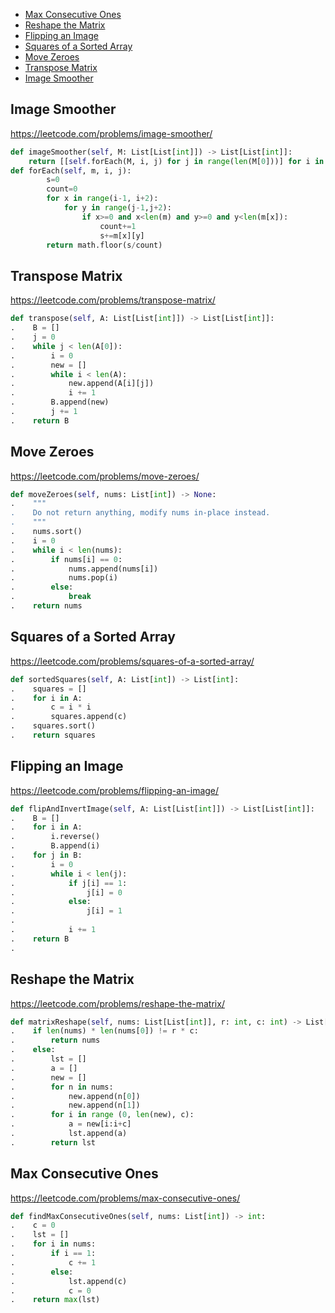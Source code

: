 + [Max Consecutive Ones](#max-consecutive-ones)
+ [Reshape the Matrix](#reshape-the-matrix)
+ [Flipping an Image](#flipping-an-image)
+ [Squares of a Sorted Array](#squares-of-a-sorted-array)
+ [Move Zeroes](#move-zeroes)
+ [Transpose Matrix](#transpose-matrix)
+ [Image Smoother](#image-smoother)
<!-----solution----->

## Image Smoother

https://leetcode.com/problems/image-smoother/

```python
def imageSmoother(self, M: List[List[int]]) -> List[List[int]]:
    return [[self.forEach(M, i, j) for j in range(len(M[0]))] for i in range(len(M))]
def forEach(self, m, i, j):
        s=0
        count=0
        for x in range(i-1, i+2):
            for y in range(j-1,j+2):
                if x>=0 and x<len(m) and y>=0 and y<len(m[x]):
                    count+=1
                    s+=m[x][y]
        return math.floor(s/count)
```

## Transpose Matrix

https://leetcode.com/problems/transpose-matrix/

```python
def transpose(self, A: List[List[int]]) -> List[List[int]]:
.    B = []
.    j = 0
.    while j < len(A[0]):
.        i = 0
.        new = []
.        while i < len(A):
.            new.append(A[i][j])
.            i += 1
.        B.append(new)
.        j += 1
.    return B
```

## Move Zeroes

https://leetcode.com/problems/move-zeroes/

```python
def moveZeroes(self, nums: List[int]) -> None:
.    """
.    Do not return anything, modify nums in-place instead.
.    """
.    nums.sort()
.    i = 0
.    while i < len(nums):
.        if nums[i] == 0:
.            nums.append(nums[i])
.            nums.pop(i)
.        else:
.            break
.    return nums
```

## Squares of a Sorted Array

https://leetcode.com/problems/squares-of-a-sorted-array/

```python
def sortedSquares(self, A: List[int]) -> List[int]:
.    squares = []
.    for i in A:
.        c = i * i
.        squares.append(c)
.    squares.sort()
.    return squares
```

## Flipping an Image

https://leetcode.com/problems/flipping-an-image/

```python
def flipAndInvertImage(self, A: List[List[int]]) -> List[List[int]]:
.    B = []
.    for i in A:
.        i.reverse()
.        B.append(i)
.    for j in B:
.        i = 0
.        while i < len(j):
.            if j[i] == 1:
.                j[i] = 0
.            else:
.                j[i] = 1
.                  
.            i += 1
.    return B
.        
```

## Reshape the Matrix

https://leetcode.com/problems/reshape-the-matrix/

```python
def matrixReshape(self, nums: List[List[int]], r: int, c: int) -> List[List[int]]:
.    if len(nums) * len(nums[0]) != r * c:
.        return nums
.    else:
.        lst = []
.        a = []
.        new = []
.        for n in nums:
.            new.append(n[0])
.            new.append(n[1])
.        for i in range (0, len(new), c):
.            a = new[i:i+c]
.            lst.append(a)
.        return lst
```

## Max Consecutive Ones

https://leetcode.com/problems/max-consecutive-ones/

```python
def findMaxConsecutiveOnes(self, nums: List[int]) -> int:
.    c = 0
.    lst = []
.    for i in nums:
.        if i == 1:
.            c += 1
.        else:
.            lst.append(c)
.            c = 0
.    return max(lst)
```